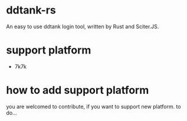 # ddtank-rs
An easy to use ddtank login tool, written by Rust and Sciter.JS.

# support platform
 - 7k7k

# how to add support platform
you are welcomed to contribute, if you want to support new platform.
to do...
